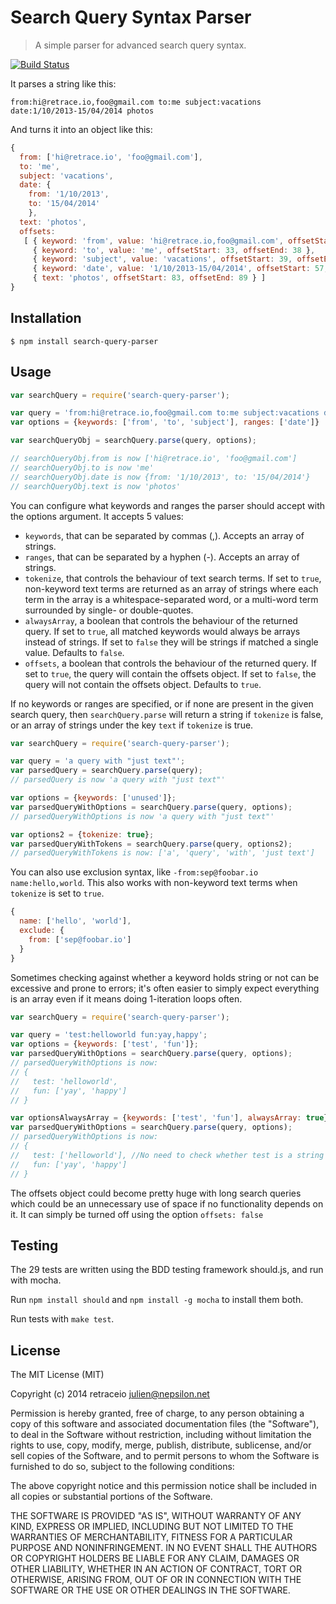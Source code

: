 # Search Query Syntax Parser

> A simple parser for advanced search query syntax.

[![Build Status](https://travis-ci.org/nepsilon/search-query-parser.svg?branch=master)](https://travis-ci.org/nepsilon/search-query-parser)

It parses a string like this:
```
from:hi@retrace.io,foo@gmail.com to:me subject:vacations date:1/10/2013-15/04/2014 photos
```

And turns it into an object like this:

```javascript
{
  from: ['hi@retrace.io', 'foo@gmail.com'],
  to: 'me',
  subject: 'vacations',
  date: {
    from: '1/10/2013',
    to: '15/04/2014'
    },
  text: 'photos',
  offsets: 
   [ { keyword: 'from', value: 'hi@retrace.io,foo@gmail.com', offsetStart: 0, offsetEnd: 32 },
     { keyword: 'to', value: 'me', offsetStart: 33, offsetEnd: 38 },
     { keyword: 'subject', value: 'vacations', offsetStart: 39, offsetEnd: 56 },
     { keyword: 'date', value: '1/10/2013-15/04/2014', offsetStart: 57, offsetEnd: 82 },
     { text: 'photos', offsetStart: 83, offsetEnd: 89 } ]
}
```

## Installation

```shell
$ npm install search-query-parser
```

## Usage

```javascript
var searchQuery = require('search-query-parser');

var query = 'from:hi@retrace.io,foo@gmail.com to:me subject:vacations date:1/10/2013-15/04/2014 photos';
var options = {keywords: ['from', 'to', 'subject'], ranges: ['date']}

var searchQueryObj = searchQuery.parse(query, options);

// searchQueryObj.from is now ['hi@retrace.io', 'foo@gmail.com']
// searchQueryObj.to is now 'me'
// searchQueryObj.date is now {from: '1/10/2013', to: '15/04/2014'}
// searchQueryObj.text is now 'photos'
```

You can configure what keywords and ranges the parser should accept with the options argument.
It accepts 5 values:
* `keywords`, that can be separated by commas (,). Accepts an array of strings.
* `ranges`, that can be separated by a hyphen (-). Accepts an array of strings.
* `tokenize`, that controls the behaviour of text search terms. If set to `true`, non-keyword text terms are returned as an array of strings where each term in the array is a whitespace-separated word, or a multi-word term surrounded by single- or double-quotes.
* `alwaysArray`, a boolean that controls the behaviour of the returned query. If set to `true`, all matched keywords would always be arrays instead of strings. If set to `false` they will be strings if matched a single value. Defaults to `false`.
* `offsets`, a boolean that controls the behaviour of the returned query. If set to `true`, the query will contain the offsets object. If set to `false`, the query will not contain the offsets object. Defaults to `true`.

If no keywords or ranges are specified, or if none are present in the given search query, then `searchQuery.parse` will return a string if `tokenize` is false, or an array of strings under the key `text` if `tokenize` is true.

```javascript
var searchQuery = require('search-query-parser');

var query = 'a query with "just text"';
var parsedQuery = searchQuery.parse(query);
// parsedQuery is now 'a query with "just text"'

var options = {keywords: ['unused']};
var parsedQueryWithOptions = searchQuery.parse(query, options);
// parsedQueryWithOptions is now 'a query with "just text"'

var options2 = {tokenize: true};
var parsedQueryWithTokens = searchQuery.parse(query, options2);
// parsedQueryWithTokens is now: ['a', 'query', 'with', 'just text']
```

You can also use exclusion syntax, like `-from:sep@foobar.io name:hello,world`. This also works with non-keyword text terms when `tokenize` is set to `true`. 

```javascript
{
  name: ['hello', 'world'],
  exclude: {
    from: ['sep@foobar.io']
  }
}
```

Sometimes checking against whether a keyword holds string or not can be excessive and prone to errors; it's often easier to simply expect everything is an array even if it means doing 1-iteration loops often.

```javascript
var searchQuery = require('search-query-parser');

var query = 'test:helloworld fun:yay,happy';
var options = {keywords: ['test', 'fun']};
var parsedQueryWithOptions = searchQuery.parse(query, options);
// parsedQueryWithOptions is now:
// {
//   test: 'helloworld',
//   fun: ['yay', 'happy']
// }

var optionsAlwaysArray = {keywords: ['test', 'fun'], alwaysArray: true};
var parsedQueryWithOptions = searchQuery.parse(query, options);
// parsedQueryWithOptions is now:
// {
//   test: ['helloworld'], //No need to check whether test is a string or not!
//   fun: ['yay', 'happy']
// }
```

The offsets object could become pretty huge with long search queries which could be an unnecessary use of space if no functionality depends on it. It can simply be turned off using the option `offsets: false`

## Testing

The 29 tests are written using the BDD testing framework should.js, and run with mocha.

Run `npm install should` and `npm install -g mocha` to install them both.

Run tests with `make test`.

## License

The MIT License (MIT)

Copyright (c) 2014 retraceio <julien@nepsilon.net>

Permission is hereby granted, free of charge, to any person obtaining a copy
of this software and associated documentation files (the "Software"), to deal
in the Software without restriction, including without limitation the rights
to use, copy, modify, merge, publish, distribute, sublicense, and/or sell
copies of the Software, and to permit persons to whom the Software is
furnished to do so, subject to the following conditions:

The above copyright notice and this permission notice shall be included in all
copies or substantial portions of the Software.

THE SOFTWARE IS PROVIDED "AS IS", WITHOUT WARRANTY OF ANY KIND, EXPRESS OR
IMPLIED, INCLUDING BUT NOT LIMITED TO THE WARRANTIES OF MERCHANTABILITY,
FITNESS FOR A PARTICULAR PURPOSE AND NONINFRINGEMENT. IN NO EVENT SHALL THE
AUTHORS OR COPYRIGHT HOLDERS BE LIABLE FOR ANY CLAIM, DAMAGES OR OTHER
LIABILITY, WHETHER IN AN ACTION OF CONTRACT, TORT OR OTHERWISE, ARISING FROM,
OUT OF OR IN CONNECTION WITH THE SOFTWARE OR THE USE OR OTHER DEALINGS IN THE
SOFTWARE.
